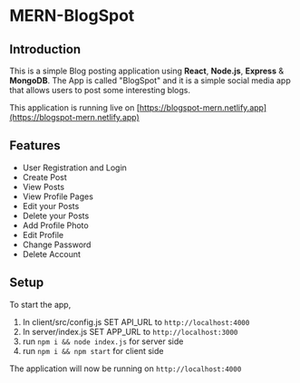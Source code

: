 # MERN-BlogSpot


## Introduction

This is a simple Blog posting application using **React**, **Node.js**, **Express** & **MongoDB**. The App is called "BlogSpot" and it is a simple social media app that allows users to post some interesting blogs.


This application is running live on [https://blogspot-mern.netlify.app](https://blogspot-mern.netlify.app)


## Features

* User Registration and Login
* Create Post
* View Posts
* View Profile Pages
* Edit your Posts
* Delete your Posts
* Add Profile Photo
* Edit Profile
* Change Password
* Delete Account


## Setup

To start the app,<br>


1. In client/src/config.js SET API_URL to `http://localhost:4000`
2. In server/index.js SET APP_URL to `http://localhost:3000`
3. run `npm i && node index.js` for server side <br>
4. run `npm i && npm start` for client side <br>


The application will now be running on `http://localhost:4000`
